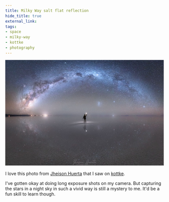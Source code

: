 ```yaml
---
title: Milky Way salt flat reflection
hide_title: true
external_link: 
tags:
- space
- milky-way
- kottke
- photography
--- 
```

![](/assets/jheison-huerta-milkyway-reflection.jpg)

I love this photo from [Jheison Huerta][jh] that I saw on [kottke](https://kottke.org).

I've gotten okay at doing long exposure shots on my camera. But capturing the stars in a night sky in such a vivid way is still a mystery to me. It'd be a fun skill to learn though.

[jh]: https://jheisonhuerta.com/
